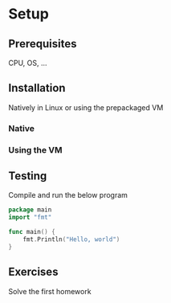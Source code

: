 # Setup

## Prerequisites

CPU, OS, ...

## Installation

Natively in Linux or using the prepackaged VM

### Native

### Using the VM

## Testing

Compile and run the below program

``` go
package main
import "fmt"

func main() {
	fmt.Println("Hello, world")
}
```

## Exercises

Solve the first homework

